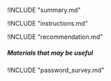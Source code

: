 
!INCLUDE "summary.md"

!INCLUDE "instructions.md"

!INCLUDE "recommendation.md"

##### Materials that may be useful
!INCLUDE "password_survey.md"